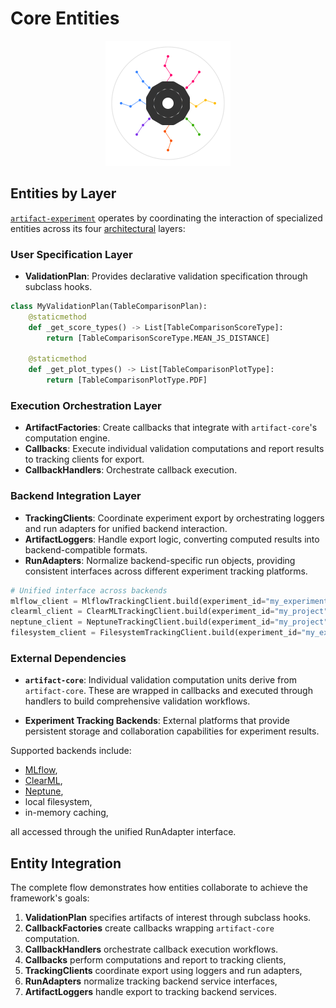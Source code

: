 # Core Entities

<p align="center">
  <img src="../assets/artifact_ml_logo.svg" width="200" alt="Artifact-ML Logo">
</p>

## Entities by Layer

[`artifact-experiment`](https://github.com/vasileios-ektor-papoulias/artifact-ml/tree/main/artifact-experiment) operates by coordinating the interaction of specialized entities across its four [architectural](architecture.md) layers:

### User Specification Layer

- **ValidationPlan**: Provides declarative validation specification through subclass hooks.

```python
class MyValidationPlan(TableComparisonPlan):
    @staticmethod
    def _get_score_types() -> List[TableComparisonScoreType]:
        return [TableComparisonScoreType.MEAN_JS_DISTANCE]
    
    @staticmethod 
    def _get_plot_types() -> List[TableComparisonPlotType]:
        return [TableComparisonPlotType.PDF]
```

### Execution Orchestration Layer

- **ArtifactFactories**: Create callbacks that integrate with `artifact-core`'s computation engine.
- **Callbacks**: Execute individual validation computations and report results to tracking clients for export.
- **CallbackHandlers**: Orchestrate callback execution.

### Backend Integration Layer

- **TrackingClients**: Coordinate experiment export by orchestrating loggers and run adapters for unified backend interaction.
- **ArtifactLoggers**: Handle export logic, converting computed results into backend-compatible formats.
- **RunAdapters**: Normalize backend-specific run objects, providing consistent interfaces across different experiment tracking platforms.

```python
# Unified interface across backends
mlflow_client = MlflowTrackingClient.build(experiment_id="my_experiment")
clearml_client = ClearMLTrackingClient.build(experiment_id="my_project") 
neptune_client = NeptuneTrackingClient.build(experiment_id="my_project")
filesystem_client = FilesystemTrackingClient.build(experiment_id="my_experiment")
```

### External Dependencies

- **`artifact-core`**: Individual validation computation units derive from `artifact-core`. These are wrapped in callbacks and executed through handlers to build comprehensive validation workflows.

- **Experiment Tracking Backends**: External platforms that provide persistent storage and collaboration capabilities for experiment results.

Supported backends include:

  - [MLflow](https://mlflow.org/),
  - [ClearML](https://clear.ml/),
  - [Neptune](https://neptune.ai/),
  - local filesystem,
  - in-memory caching,

all accessed through the unified RunAdapter interface.

## Entity Integration
The complete flow demonstrates how entities collaborate to achieve the framework's goals:

1. **ValidationPlan** specifies artifacts of interest through subclass hooks.
2. **CallbackFactories** create callbacks wrapping `artifact-core` computation.
3. **CallbackHandlers** orchestrate callback execution workflows.
4. **Callbacks** perform computations and report to tracking clients,
5. **TrackingClients** coordinate export using loggers and run adapters,
6. **RunAdapters** normalize tracking backend service interfaces,
7. **ArtifactLoggers** handle export to tracking backend services.
